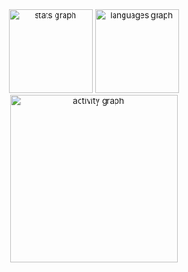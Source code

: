 <div align="center">
  <img src="https://github-readme-stats.vercel.app/api?username=therappha&hide_title=false&hide_rank=false&show_icons=true&include_all_commits=true&count_private=true&disable_animations=false&theme=gruvbox&locale=en&hide_border=true&order=1" height="150" alt="stats graph" />
  <img src="https://github-readme-stats.vercel.app/api/top-langs?username=therappha&locale=en&hide_title=false&layout=compact&card_width=320&langs_count=5&theme=gruvbox&hide_border=true&order=2" height="150" alt="languages graph" />
  <img src="https://github-readme-activity-graph.vercel.app/graph?username=therappha&radius=16&theme=gruvbox&area=true&order=5&hide_border=true&hide_title=false" height="300" alt="activity graph" />
</div>
